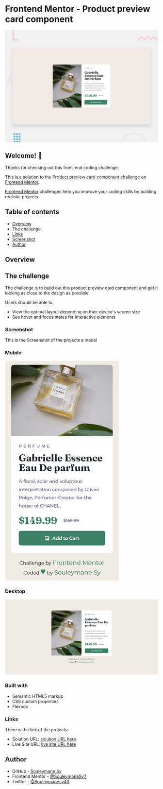 # Frontend Mentor - Product preview card component

![Design preview for the Product preview card component coding challenge](./design/desktop-preview.jpg)

## Welcome! 👋

Thanks for checking out this front-end coding challenge.

This is a solution to the [Product preview card component challenge on Frontend Mentor](https://www.frontendmentor.io/challenges/product-preview-card-component-GO7UmttRfa).

[Frontend Mentor](https://www.frontendmentor.io) challenges help you improve your coding skills by building realistic projects.

## Table of contents

- [Overview](#overview)
- [The challenge](#the-challenge)
- [Links](#links)
- [Screenshot](#screenshot)
- [Author](#author)

## Overview

## The challenge

The challenge is to build out this product preview card component and get it looking as close to the design as possible.

Users should be able to:

- View the optimal layout depending on their device's screen size
- See hover and focus states for interactive elements

### Screenshot

This is the Screenshot of the projects a made!

### Mobile

![Mobile Screenshot](./preview/Mobile.png)

### Desktop

![Desktop Screenshot](./preview/Desktop.png)

### Built with

- Semantic HTML5 markup
- CSS custom properties
- Flexbox

### Links

There is the link of the projects:

- Solution URL: [solution URL here](https://www.frontendmentor.io/solutions/product-preview-card-component-VnRTnpX0IS)
- Live Site URL: [live site URL here](https://fem-product-preview-card-component-nine.vercel.app/)

## Author

- GitHub - [Souleymane Sy](https://github.com/SouleymaneSy7)
- Frontend Mentor - [@SouleymaneSy7](https://www.frontendmentor.io/profile/SouleymaneSy7)
- Twitter - [@Souleymanesy43](https://twitter.com/Souleymanesy43)
